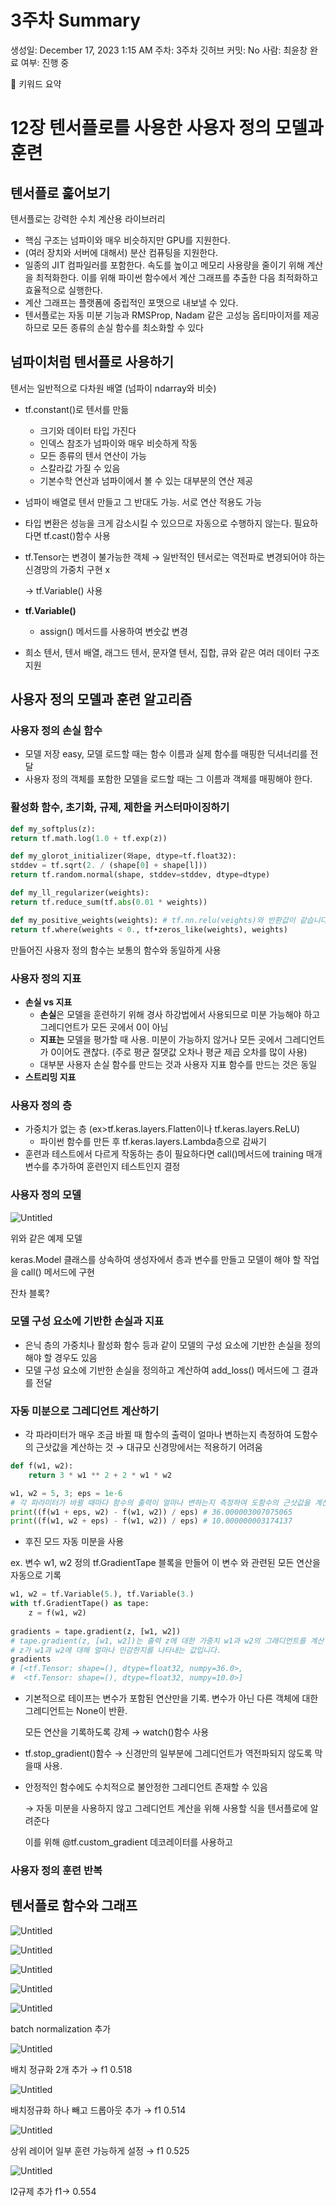 # 3주차 Summary

생성일: December 17, 2023 1:15 AM
주차: 3주차
깃허브 커밋: No
사람: 최윤창
완료 여부: 진행 중

<aside>
📌 키워드 요약

</aside>

# 12장 텐서플로를 사용한 사용자 정의 모델과 훈련

## 텐서플로 훑어보기

텐서플로는 강력한 수치 계산용 라이브러리

- 핵심 구조는 넘파이와 매우 비슷하지만 GPU를 지원한다.
- (여러 장치와 서버에 대해서) 분산 컴퓨팅을 지원한다.
- 일종의 JIT 컴파일러를 포함한다. 속도를 높이고 메모리 사용량을 줄이기 위해 계산을 최적화한다. 이를 위해 파이썬 함수에서 계산 그래프를 추출한 다음 최적화하고 효율적으로 실행한다.
- 계산 그래프는 플랫폼에 중립적인 포맷으로 내보낼 수 있다.
- 텐서플로는 자동 미분 기능과 RMSProp, Nadam 같은 고성능 옵티마이저를 제공하므로 모든 종류의 손실 함수를 최소화할 수 있다

## 넘파이처럼 텐서플로 사용하기

텐서는 일반적으로 다차원 배열 (넘파이 ndarray와 비슷)

- tf.constant()로 텐서를 만듦
    - 크기와 데이터 타입 가진다
    - 인덱스 참조가 넘파이와 매우 비슷하게 작동
    - 모든 종류의 텐서 연산이 가능
    - 스칼라값 가질 수 있음
    - 기본수학 연산과 넘파이에서 볼 수 있는 대부분의 연산 제공
- 넘파이 배열로 텐서 만들고 그 반대도 가능. 서로 연산 적용도 가능
- 타입 변환은 성능을 크게 감소시킬 수 있으므로 자동으로 수행하지 않는다. 필요하다면 tf.cast()함수 사용
- tf.Tensor는 변경이 불가능한 객체 → 일반적인 텐서로는 역전파로 변경되어야 하는 신경망의 가중치 구현 x
    
    → tf.Variable() 사용
    
- **tf.Variable()**
    - assign() 메서드를 사용하여 변숫값 변경
- 희소 텐서, 텐서 배열, 래그드 텐서, 문자열 텐서, 집합, 큐와 같은 여러 데이터 구조 지원

## 사용자 정의 모델과 훈련 알고리즘

### 사용자 정의 손실 함수

- 모델 저장 easy, 모델 로드할 때는 함수 이름과 실제 함수를 매핑한 딕셔너리를 전달
- 사용자 정의 객체를 포함한 모델을 로드할 때는 그 이름과 객체를 매핑해야 한다.

### 활성화 함수, 초기화, 규제, 제한을 커스터마이징하기

```python
def my_softplus(z):
return tf.math.log(1.0 + tf.exp(z))

def my_glorot_initializer(와ape, dtype=tf.float32):
stddev = tf.sqrt(2. / (shape[0] + shape[l]))
return tf.random.normal(shape, stddev=stddev, dtype=dtype)

def my_ll_regularizer(weights):
return tf.reduce_sum(tf.abs(0.01 * weights))

def my_positive_weights(weights): # tf.nn.relu(veights)와 반환값이 같습니다•
return tf.where(weights < 0., tf•zeros_like(weights), weights)
```

만들어진 사용자 정의 함수는 보통의 함수와 동일하게 사용

### 사용자 정의 지표

- **손실 vs 지표**
    - **손실**은 모델을 훈련하기 위해 경사 하강법에서 사용되므로 미분 가능해야 하고 그레디언트가 모든 곳에서 0이 아님
    - **지표는** 모델을 평가할 때 사용. 미분이 가능하지 않거나 모든 곳에서 그레디언트가 0이어도 괜찮다. (주로 평균 절댓값 오차나 평균 제곱 오차를 많이 사용)
    - 대부분 사용자 손실 함수를 만드는 것과 사용자 지표 함수를 만드는 것은 동일
- **스트리밍 지표**

### 사용자 정의 층

- 가중치가 없는 층 (ex>tf.keras.layers.Flatten이나 tf.keras.layers.ReLU)
    - 파이썬 함수를 만든 후 tf.keras.layers.Lambda층으로 감싸기
- 훈련과 테스트에서 다르게 작동하는 층이 필요하다면 call()메서드에 training 매개변수를 추가하여 훈련인지 테스트인지 결정

### 사용자 정의 모델

![Untitled](3%E1%84%8C%E1%85%AE%E1%84%8E%E1%85%A1%20Summary%20ac3a3a65235840eb8caabef7621f320a/Untitled.png)

위와 같은 예제 모델

keras.Model 클래스를 상속하여 생성자에서 층과 변수를 만들고 모델이 해야 할 작업을 call() 메서드에 구현

잔차 블록?

### 모델 구성 요소에 기반한 손실과 지표

- 은닉 층의 가중치나 활성화 함수 등과 같이 모델의 구성 요소에 기반한 손실을 정의해야 할 경우도 있음
- 모델 구성 요소에 기반한 손실을 정의하고 계산하여 add_loss() 메서드에 그 결과를 전달

### 자동 미분으로 그레디언트 계산하기

- 각 파라미터가 매우 조금 바뀔 때 함수의 출력이 얼마나 변하는지 측정하여 도함수의 근삿값을 계산하는 것 → 대규모 신경망에서는 적용하기 어려움

```python
def f(w1, w2):
    return 3 * w1 ** 2 + 2 * w1 * w2

w1, w2 = 5, 3; eps = 1e-6
# 각 파라미터가 바뀔 때마다 함수의 출력이 얼마나 변하는지 측정하여 도함수의 근삿값을 계산함
print((f(w1 + eps, w2) - f(w1, w2)) / eps) # 36.000003007075065
print((f(w1, w2 + eps) - f(w1, w2)) / eps) # 10.000000003174137
```

- 후진 모드 자동 미분을 사용

ex. 변수 w1, w2 정의 tf.GradientTape 블록을 만들어 이 변수 와 관련된 모든 연산을 자동으로 기록

```python
w1, w2 = tf.Variable(5.), tf.Variable(3.)
with tf.GradientTape() as tape:
    z = f(w1, w2)
    
gradients = tape.gradient(z, [w1, w2]) 
# tape.gradient(z, [w1, w2])는 출력 z에 대한 가중치 w1과 w2의 그래디언트를 계산
# z가 w1과 w2에 대해 얼마나 민감한지를 나타내는 값입니다.
gradients
# [<tf.Tensor: shape=(), dtype=float32, numpy=36.0>,
#  <tf.Tensor: shape=(), dtype=float32, numpy=10.0>]
```

- 기본적으로 테이프는 변수가 포함된 연산만을 기록. 변수가 아닌 다른 객체에 대한 그레디언트는 None이 반환.
    
    모든 연산을 기록하도록 강제 → watch()함수 사용
    
- tf.stop_gradient()함수 → 신경만의 일부분에 그레디언트가 역전파되지 않도록 막을때 사용.
- 안정적인 함수에도 수치적으로 불안정한 그레디언트 존재할 수 있음
    
    → 자동 미분을 사용하지 않고 그레디언트 계산을 위해 사용할 식을 텐서플로에 알려준다
    
    이를 위해 @tf.custom_gradient 데코레이터를 사용하고 
    

### 사용자 정의 훈련 반복

## 텐서플로 함수와 그래프

![Untitled](3%E1%84%8C%E1%85%AE%E1%84%8E%E1%85%A1%20Summary%20ac3a3a65235840eb8caabef7621f320a/Untitled%201.png)

![Untitled](3%E1%84%8C%E1%85%AE%E1%84%8E%E1%85%A1%20Summary%20ac3a3a65235840eb8caabef7621f320a/Untitled%202.png)

![Untitled](3%E1%84%8C%E1%85%AE%E1%84%8E%E1%85%A1%20Summary%20ac3a3a65235840eb8caabef7621f320a/Untitled%203.png)

![Untitled](3%E1%84%8C%E1%85%AE%E1%84%8E%E1%85%A1%20Summary%20ac3a3a65235840eb8caabef7621f320a/Untitled%204.png)

![Untitled](3%E1%84%8C%E1%85%AE%E1%84%8E%E1%85%A1%20Summary%20ac3a3a65235840eb8caabef7621f320a/Untitled%205.png)

batch normalization 추가

![Untitled](3%E1%84%8C%E1%85%AE%E1%84%8E%E1%85%A1%20Summary%20ac3a3a65235840eb8caabef7621f320a/Untitled%206.png)

배치 정규화 2개 추가 → f1 0.518

![Untitled](3%E1%84%8C%E1%85%AE%E1%84%8E%E1%85%A1%20Summary%20ac3a3a65235840eb8caabef7621f320a/Untitled%207.png)

배치정규화 하나 빼고 드롭아웃 추가 →  f1 0.514

![Untitled](3%E1%84%8C%E1%85%AE%E1%84%8E%E1%85%A1%20Summary%20ac3a3a65235840eb8caabef7621f320a/Untitled%208.png)

상위 레이어 일부 훈련 가능하게 설정 → f1 0.525

![Untitled](3%E1%84%8C%E1%85%AE%E1%84%8E%E1%85%A1%20Summary%20ac3a3a65235840eb8caabef7621f320a/Untitled%209.png)

l2규제 추가 f1→ 0.554